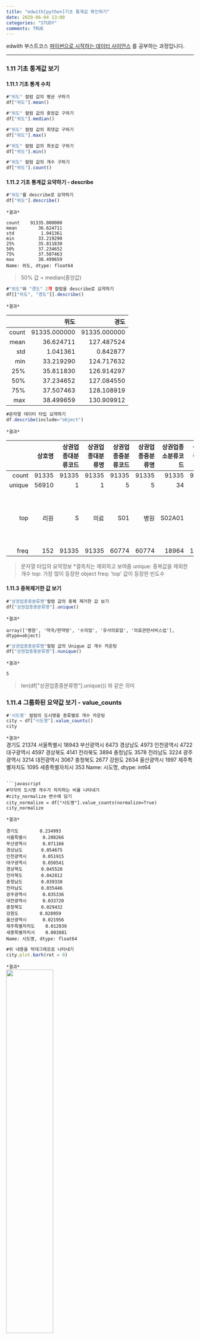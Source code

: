 ```yaml
---
title: "edwith[python]기초 통계값 확인하기"
date: 2020-06-04 13:00
categories: "STUDY"
comments: TRUE
---
```


edwith 부스트코스 [파이썬으로 시작하는 데이터 사이언스](https://www.edwith.org/boostcourse-ds-510/joinLectures/28137) 를 공부하는 과정입니다.  
  
  --------------------------------------------------------
  
### 1.11 기초 통계값 보기  
  
#### 1.11.1 기초 통계 수치  
  
```javascript
#"위도" 컬럼 값의 평균 구하기
df["위도"].mean()

#"위도" 컬럼 값의 중앙값 구하기
df["위도"].median()

#"위도" 컬럼 값의 최댓값 구하기
df["위도"].max()

#"위도" 컬럼 값의 최솟값 구하기
df["위도"].min()

#"위도" 컬럼 값의 개수 구하기
df["위도"].count()
```
  
#### 1.11.2 기초 통계값 요약하기 - describe
```javascript
#"위도"를 describe로 요약하기
df["위도"].describe()
```
`*결과*`
```
count    91335.000000
mean        36.624711
std          1.041361
min         33.219290
25%         35.811830
50%         37.234652
75%         37.507463
max         38.499659
Name: 위도, dtype: float64
```
> 50% 값 = median(중앙값)  
  
```javascript
#"위도"와 "경도" 2개 컬럼을 describe로 요약하기
df[["위도", "경도"]].describe()
```  

`*결과*`  

|       |         위도 |         경도 |
|------:|-------------:|-------------:|
| count | 91335.000000 | 91335.000000 |
|  mean |    36.624711 |   127.487524 |
|  std  |     1.041361 |     0.842877 |
|  min  |    33.219290 |   124.717632 |
|  25%  |    35.811830 |   126.914297 |
|  50%  |    37.234652 |   127.084550 |
|  75%  |    37.507463 |   128.108919 |
|  max  |    38.499659 |   130.909912 |  

```javascript
#문자열 데이터 타입 요약하기
df.describe(include="object")
```  

`*결과*`  

|        | 상호명 | 상권업종대분류코드 | 상권업종대분류명 | 상권업종중분류코드 | 상권업종중분류명 | 상권업종소분류코드 | 상권업종소분류명 | 시도명 | 시군구명 | 행정동명 | 법정동명 | 대지구분명 |                         지번주소 |                     도로명 |              건물관리번호 |                           도로명주소 |
|-------:|-------:|-------------------:|-----------------:|-------------------:|-----------------:|-------------------:|-----------------:|-------:|---------:|---------:|---------:|-----------:|---------------------------------:|---------------------------:|--------------------------:|-------------------------------------:|
|  count |  91335 |              91335 |            91335 |              91335 |            91335 |              91335 |            91335 |  90956 |    90956 |    90956 |    91280 |      91335 |                            91335 |                      91335 |                     91335 |                                91335 |
| unique |  56910 |                  1 |                1 |                  5 |                5 |                 34 |               34 |     17 |      228 |     2791 |     2822 |          2 |                            53118 |                      16610 |                     54142 |                                54031 |
|   top  |   리원 |                  S |             의료 |                S01 |             병원 |             S02A01 |             약국 | 경기도 |     서구 |   중앙동 |     중동 |       대지 | 서울특별시 동대문구 제기동 965-1 | 서울특별시 강남구 강남대로 | 1123010300109650001031604 | 서울특별시 동대문구 약령중앙로8길 10 |
|  freq  |    152 |              91335 |            91335 |              60774 |            60774 |              18964 |            18964 |  21374 |     3165 |     1856 |      874 |      91213 |                              198 |                        326 |                       198 |                                  198 |  
  
> 문자열 타입의 요약정보
*결측치는 제외하고 보여줌
unique: 중복값을 제외한 개수 top: 가장 많이 등장한 object
freq: 'top' 값이 등장한 빈도수  

#### 1.11.3 중복제거한 값 보기
```javascript
#"상권업종중분류명"컬럼 값의 중복 제거한 값 보기
df["상권업종중분류명"].unique()
```
`*결과*` 
```
array(['병원', '약국/한약방', '수의업', '유사의료업', '의료관련서비스업'], dtype=object)
```  

```javascript  
#"상권업종중분류명"컬럼 값의 Unique 값 개수 카운팅
df["상권업종중분류명"].nunique()  
```
  
`*결과*`  
```
5
```  
> len(df["상권업종중분류명"].unique()) 와 같은 의미    
 

### 1.11.4 그룹화된 요약값 보기 - value_counts  
```javascript
#'시도명' 컬럼의 도시명을 종류별로 개수 카운팅
city = df["시도명"].value_counts()
city
```  
`*결과*`  
경기도        21374
서울특별시      18943
부산광역시       6473
경상남도        4973
인천광역시       4722
대구광역시       4597
경상북도        4141
전라북도        3894
충청남도        3578
전라남도        3224
광주광역시       3214
대전광역시       3067
충청북도        2677
강원도         2634
울산광역시       1997
제주특별자치도     1095
세종특별자치시      353
Name: 시도명, dtype: int64
```  

```javascript
#각각의 도시명 개수가 차지하는 비율 나타내기 
#city_normalize 변수에 담기
city_normalize = df["시도명"].value_counts(normalize=True)
city_normalize
```  
`*결과*`  
```
경기도        0.234993
서울특별시      0.208266
부산광역시      0.071166
경상남도       0.054675
인천광역시      0.051915
대구광역시      0.050541
경상북도       0.045528
전라북도       0.042812
충청남도       0.039338
전라남도       0.035446
광주광역시      0.035336
대전광역시      0.033720
충청북도       0.029432
강원도        0.028959
울산광역시      0.021956
제주특별자치도    0.012039
세종특별자치시    0.003881
Name: 시도명, dtype: float64
```  
```javascript
#위 내용을 막대그래프로 나타내기
city.plot.barh(rot = 0)
```
`*결과*`  
<img src = "https://user-images.githubusercontent.com/50826051/83731157-00a69600-a685-11ea-9328-11ce6c6e8b09.png" width = "50%">  

> bar: 세로막대 그래프  
barh: 가로막대 그래프  
rot : 축 이름 회전시킬 각도  
  
```javascript
#위 내용을 파이그래프로 나타내기
city_normalize.plot.pie(figsize=(6,6))  
```  
`*결과*`  

<img src = "https://user-images.githubusercontent.com/50826051/83731341-4e230300-a685-11ea-8a38-3923996ab02c.png" width = "40%">  
  
> 파이 그래프는 수치를 정확하게 비교하기 어려워서 잘 사용되지 않음  

```javascript
 #seaborn의 countplot으로 나타내기
 c = sns.countplot(data=df, y="시도명")
```

`*결과*`  
<img src = "https://user-images.githubusercontent.com/50826051/83731478-904c4480-a685-11ea-9081-d6f6d12ad16c.png" >  

> seaborn으로 그래프를 그리면 시각적으로 예쁜 그래프를 그릴 수 있음 
R에서 ggplot같은 느낌?  
